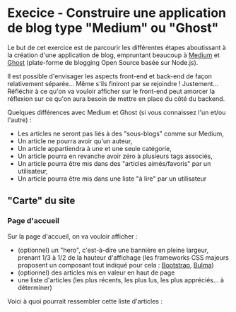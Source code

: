 # Execice - Construire une application de blog type "Medium" ou "Ghost"

Le but de cet exercice est de parcourir les différentes étapes aboutissant à la création d'une application de blog, empruntant beaucoup à [Medium](https://medium.com/) et [Ghost](https://demo.ghost.io/) (plate-forme de blogging Open Source basée sur Node.js).

Il est possible d'envisager les aspects front-end et back-end de façon relativement séparée... Même s'ils finiront par se rejoindre ! Justement... Réfléchir à ce qu'on va vouloir afficher sur le front-end peut amorcer la réflexion sur ce qu'on aura besoin de mettre en place du côté du backend.

Quelques différences avec Medium et Ghost (si vous connaissez l'un et/ou l'autre) :

* Les articles ne seront pas liés à des "sous-blogs" comme sur Medium,
* Un article ne pourra avoir qu'un auteur,
* Un article appartiendra à une et une seule catégorie,
* Un article pourra en revanche avoir zéro à plusieurs tags associés,
* Un article pourra être mis dans des "articles aimés/favoris" par un utilisateur,
* Un article pourra être mis dans une liste "à lire" par un utilisateur

## "Carte" du site

### Page d'accueil

Sur la page d'accueil, on va vouloir afficher :

* (optionnel) un "hero", c'est-à-dire une bannière en pleine largeur, prenant 1/3 à 1/2 de la hauteur d'affichage (les frameworks CSS majeurs proposent un composant tout indiqué pour cela : [Bootstrap](https://getbootstrap.com/docs/4.5/components/jumbotron/), [Bulma](https://bulma.io/documentation/layout/hero/))
* (optionnel) des articles mis en valeur en haut de page
* une liste d'articles (les plus récents, les plus lus, les plus appréciés... à déterminer)

Voici à quoi pourrait ressembler cette liste d'articles :

